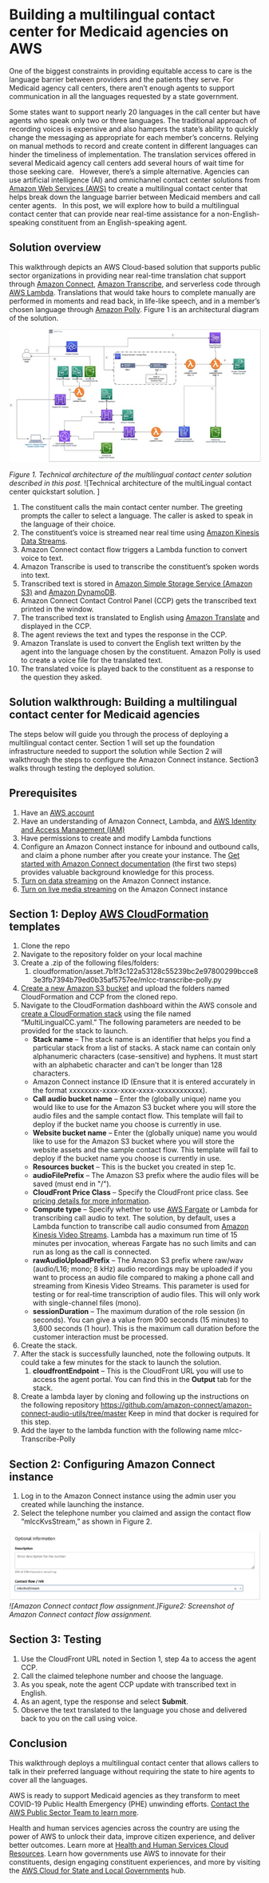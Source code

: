 # Building a multilingual contact center for Medicaid agencies on AWS

One of the biggest constraints in providing equitable access to care is the language barrier between providers and the patients they serve. For Medicaid agency call centers, there aren’t enough agents to support communication in all the languages requested by a state government.

Some states want to support nearly 20 languages in the call center but have agents who speak only two or three languages. The traditional approach of recording voices is expensive and also hampers the state’s ability to quickly change the messaging as appropriate for each member’s concerns. Relying on manual methods to record and create content in different languages can hinder the timeliness of implementation. The translation services offered in several Medicaid agency call centers add several hours of wait time for those seeking care.
&nbsp;
However, there’s a simple alternative. Agencies can use artificial intelligence (AI) and omnichannel contact center solutions from [Amazon Web Services (AWS)](https://aws.amazon.com/) to create a multilingual contact center that helps break down the language barrier between Medicaid members and call center agents.
&nbsp;
In this post, we will explore how to build a multilingual contact center that can provide near real-time assistance for a non-English-speaking constituent from an English-speaking agent.

## Solution overview

This walkthrough depicts an AWS Cloud-based solution that supports public sector organizations in providing near real-time translation chat support through [Amazon Connect](https://aws.amazon.com/connect/), [Amazon Transcribe](https://aws.amazon.com/transcribe/), and serverless code through [AWS Lambda](https://aws.amazon.com/lambda/). Translations that would take hours to complete manually are performed in moments and read back, in life-like speech, and in a member’s chosen language through [Amazon Polly](https://aws.amazon.com/polly/). Figure 1 is an architectural diagram of the solution.

![alt text](https://github.com/aws-samples/amazon-connect-live-agent-translation/blob/main/img/Architecture.jpg)

_Figure 1. Technical architecture of the multilingual contact center solution described in this post._ ![Technical architecture of the multiLingual contact center quickstart solution. ]

1. The constituent calls the main contact center number. The greeting prompts the caller to select a language. The caller is asked to speak in the language of their choice.
2. The constituent’s voice is streamed near real time using [Amazon Kinesis Data Streams](https://aws.amazon.com/kinesis/data-streams/).
3. Amazon Connect contact flow triggers a Lambda function to convert voice to text.
4. Amazon Transcribe is used to transcribe the constituent’s spoken words into text.
5. Transcribed text is stored in [Amazon Simple Storage Service (Amazon S3)](https://aws.amazon.com/s3/) and [Amazon DynamoDB](https://aws.amazon.com/dynamodb/).
6. Amazon Connect Contact Control Panel (CCP) gets the transcribed text printed in the window.
7. The transcribed text is translated to English using [Amazon Translate](https://aws.amazon.com/translate/) and displayed in the CCP.
8. The agent reviews the text and types the response in the CCP.
9. Amazon Translate is used to convert the English text written by the agent into the language chosen by the constituent. Amazon Polly is used to create a voice file for the translated text.
10. The translated voice is played back to the constituent as a response to the question they asked.

## Solution walkthrough: Building a multilingual contact center for Medicaid agencies

The steps below will guide you through the process of deploying a multilingual contact center. Section 1 will set up the foundation infrastructure needed to support the solution while Section 2 will walkthrough the steps to configure the Amazon Connect instance. Section3 walks through testing the deployed solution.


## Prerequisites

1. Have an [AWS account](https://signin.aws.amazon.com/signin?redirect_uri=https%3A%2F%2Fportal.aws.amazon.com%2Fbilling%2Fsignup%2Fresume&client_id=signup)
2. Have an understanding of Amazon Connect, Lambda, and [AWS Identity and Access Management (IAM)](https://aws.amazon.com/iam/)
3. Have permissions to create and modify Lambda functions
4. Configure an Amazon Connect instance for inbound and outbound calls, and claim a phone number after you create your instance. The [Get started with Amazon Connect documentation](https://docs.aws.amazon.com/connect/latest/adminguide/amazon-connect-get-started.html) (the first two steps) provides valuable background knowledge for this process.
5. [Turn on data streaming](https://docs.aws.amazon.com/connect/latest/adminguide/data-streaming.html) on the Amazon Connect instance.
6. [Turn on live media streaming](https://docs.aws.amazon.com/connect/latest/adminguide/enable-live-media-streams.html) on the Amazon Connect instance


##  Section 1: Deploy [AWS CloudFormation](https://aws.amazon.com/cloudformation/) templates  

1. Clone the repo
2. Navigate to the repository folder on your local machine
3. Create a .zip of the following files/folders:
    1. cloudformation/asset.7b1f3c122a53128c55239bc2e97800299bcce83e3fb7394b79ed0b35af5757ee/mlcc-transcribe-polly.py
4. [Create a new Amazon S3 bucket](https://docs.aws.amazon.com/AmazonS3/latest/userguide/create-bucket-overview.html) and upload the folders named CloudFormation and CCP from the cloned repo.
5. Navigate to the CloudFormation dashboard within the AWS console and [create a CloudFormation stack](https://docs.aws.amazon.com/AWSCloudFormation/latest/UserGuide/cfn-console-create-stack.html) using the file named “MultiLingualCC.yaml.” The following parameters are needed to be provided for the stack to launch.
    * **Stack name** – The stack name is an identifier that helps you find a particular stack from a list of stacks. A stack name can contain only alphanumeric characters (case-sensitive) and hyphens. It must start with an alphabetic character and can't be longer than 128 characters.
    * Amazon Connect instance ID (Ensure that it is entered accurately in the format xxxxxxxx-xxxx-xxxx-xxxx-xxxxxxxxxxxx).
    * **Call audio bucket name** – Enter the (globally unique) name you would like to use for the Amazon S3 bucket where you will store the audio files and the sample contact flow. This template will fail to deploy if the bucket name you choose is currently in use.
    * **Website bucket name** – Enter the (globally unique) name you would like to use for the Amazon S3 bucket where you will store the website assets and the sample contact flow. This template will fail to deploy if the bucket name you choose is currently in use.
    * **Resources bucket** – This is the bucket you created in step 1c.
    * **audioFilePrefix** – The Amazon S3 prefix where the audio files will be saved (must end in "/").
    * **CloudFront Price Class** – Specify the CloudFront price class. See [pricing details for more information](https://aws.amazon.com/cloudfront/pricing/%20).
    * **Compute type** – Specify whether to use [AWS Fargate](https://aws.amazon.com/fargate/) or Lambda for transcribing call audio to text. The solution, by default, uses a Lambda function to transcribe call audio consumed from [Amazon Kinesis Video Streams](https://aws.amazon.com/kinesis/video-streams/?amazon-kinesis-video-streams-resources-blog.sort-by=item.additionalFields.createdDate&amazon-kinesis-video-streams-resources-blog.sort-order=desc). Lambda has a maximum run time of 15 minutes per invocation, whereas Fargate has no such limits and can run as long as the call is connected.
    * **rawAudioUploadPrefix** – The Amazon S3 prefix where raw/wav (audio/L16; mono; 8 kHz) audio recordings may be uploaded if you want to process an audio file compared to making a phone call and streaming from Kinesis Video Streams. This parameter is used for testing or for real-time transcription of audio files. This will only work with single-channel files (mono).
    * **sessionDuration** – The maximum duration of the role session (in seconds). You can give a value from 900 seconds (15 minutes) to 3,600 seconds (1 hour). This is the maximum call duration before the customer interaction must be processed.
6. Create the stack.
7. After the stack is successfully launched, note the following outputs. It could take a few minutes for the stack to launch the solution.
    1. **cloudfrontEndpoint** – This is the CloudFront URL you will use to access the agent portal. You can find this in the **Output** tab for the stack.
8. Create a lambda layer by cloning and following up the instructions on the following repository  <https://github.com/amazon-connect/amazon-connect-audio-utils/tree/master>  Keep in mind that docker is required for this step. 
9. Add the layer to the lambda function with the following name mlcc-Transcribe-Polly



## Section 2: Configuring Amazon Connect instance  

1. Log in to the Amazon Connect instance using the admin user you created while launching the instance.
2. Select the telephone number you claimed and assign the contact flow “mlccKvsStream,” as shown in Figure 2.

![alt text](https://github.com/aws-samples/amazon-connect-live-agent-translation/blob/main/img/AmazonConnectContactFlowAssignment.jpg)
_![Amazon Connect contact flow assignment.]Figure2: Screenshot of Amazon Connect contact flow assignment._


## Section 3: Testing  

1. Use the CloudFront URL noted in Section 1, step 4a to access the agent CCP.
2. Call the claimed telephone number and choose the language.
3. As you speak, note the agent CCP update with transcribed text in English.
4. As an agent, type the response and select **Submit**.
5. Observe the text translated to the language you chose and delivered back to you on the call using voice.


## Conclusion

This walkthrough deploys a multilingual contact center that allows callers to talk in their preferred language without requiring the state to hire agents to cover all the languages.

AWS is ready to support Medicaid agencies as they transform to meet COVID-19 Public Health Emergency (PHE) unwinding efforts. [Contact the AWS Public Sector Team to learn more](https://aws.amazon.com/government-education/contact/?trkCampaign=ps&trk=ps_blog_body).

Health and human services agencies across the country are using the power of AWS to unlock their data, improve citizen experience, and deliver better outcomes. Learn more at [Health and Human Services Cloud Resources](https://aws.amazon.com/stateandlocal/health-and-human-services/cloud-resources/?awsm.page-health-and-human-services-experts-all=1). Learn how governments use AWS to innovate for their constituents, design engaging constituent experiences, and more by visiting the [AWS Cloud for State and Local Governments](https://aws.amazon.com/stateandlocal/) hub.
